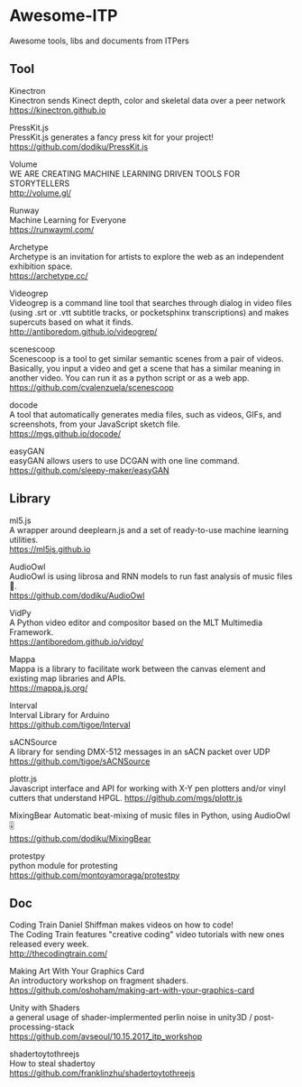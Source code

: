 # Awesome-ITP
Awesome tools, libs and documents from ITPers


## Tool
Kinectron  
Kinectron sends Kinect depth, color and skeletal data over a peer network  
https://kinectron.github.io  

PressKit.js  
PressKit.js generates a fancy press kit for your project!  
https://github.com/dodiku/PressKit.js   

Volume  
WE ARE CREATING MACHINE LEARNING DRIVEN TOOLS FOR STORYTELLERS  
http://volume.gl/  

Runway   
Machine Learning for Everyone  
https://runwayml.com/   

Archetype  
Archetype is an invitation for artists to explore the web as an independent exhibition space.  
https://archetype.cc/  


Videogrep  
Videogrep is a command line tool that searches through dialog in video files (using .srt or .vtt subtitle tracks, or pocketsphinx transcriptions) and makes supercuts based on what it finds.  
http://antiboredom.github.io/videogrep/  

scenescoop  
Scenescoop is a tool to get similar semantic scenes from a pair of videos. Basically, you input a video and get a scene that has a similar meaning in another video. You can run it as a python script or as a web app.  
https://github.com/cvalenzuela/scenescoop  

docode  
A tool that automatically generates media files, such as videos, GIFs, and screenshots, from your JavaScript sketch file.  
https://mgs.github.io/docode/  

easyGAN  
easyGAN allows users to use DCGAN with one line command.  
https://github.com/sleepy-maker/easyGAN  


## Library
ml5.js  
A wrapper around deeplearn.js and a set of ready-to-use machine learning utilities.  
https://ml5js.github.io  

AudioOwl  
AudioOwl is using librosa and RNN models to run fast analysis of music files 🎸.  
https://github.com/dodiku/AudioOwl  

VidPy  
A Python video editor and compositor based on the MLT Multimedia Framework.  
https://antiboredom.github.io/vidpy/  


Mappa  
Mappa is a library to facilitate work between the canvas element and existing map libraries and APIs.  
https://mappa.js.org/  


Interval  
Interval Library for Arduino  
https://github.com/tigoe/Interval  

sACNSource  
A library for sending DMX-512 messages in an sACN packet over UDP  
https://github.com/tigoe/sACNSource


plottr.js  
Javascript interface and API for working with X-Y pen plotters and/or vinyl cutters that understand HPGL.
https://github.com/mgs/plottr.js  


MixingBear
Automatic beat-mixing of music files in Python, using AudioOwl 🎚  
https://github.com/dodiku/MixingBear  

protestpy  
python module for protesting  
https://github.com/montoyamoraga/protestpy  



## Doc
Coding Train
Daniel Shiffman makes videos on how to code!  
The Coding Train features "creative coding" video tutorials with new ones released every week.  
http://thecodingtrain.com/  

Making Art With Your Graphics Card  
An introductory workshop on fragment shaders.  
https://github.com/oshoham/making-art-with-your-graphics-card
  
Unity with Shaders  
a general usage of shader-implermented perlin noise in unity3D / post-processing-stack  
https://github.com/avseoul/10.15.2017_itp_workshop  

shadertoytothreejs  
How to steal shadertoy  
https://github.com/franklinzhu/shadertoytothreejs

